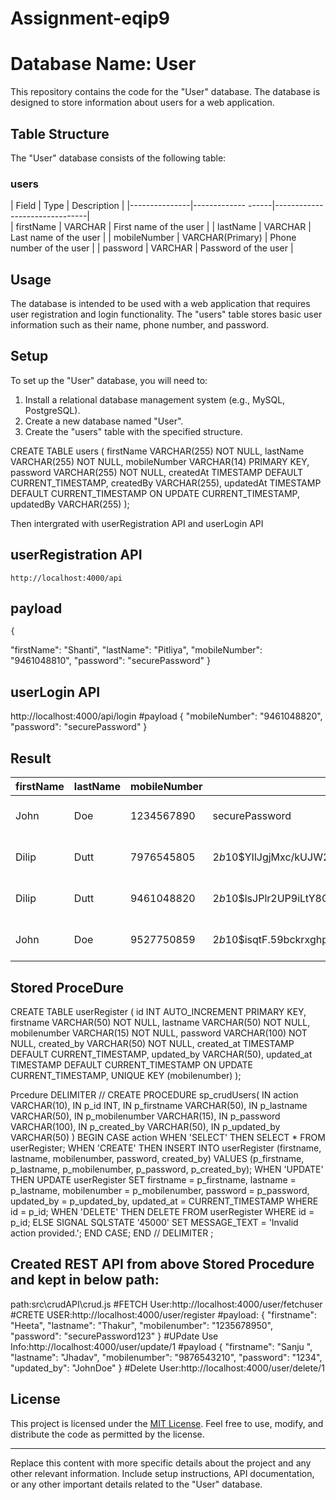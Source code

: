 # Assignment-eqip9

# Database Name: User

This repository contains the code for the "User" database. The database is designed to store information about users for a web application.

## Table Structure

The "User" database consists of the following table:

### users

| Field         | Type               | Description                   |
|---------------|------------- ------|-------------------------------|  
| firstName     | VARCHAR            | First name of the user        |
| lastName      | VARCHAR            | Last name of the user         |
| mobileNumber  | VARCHAR(Primary)   | Phone number of the user      |
| password      | VARCHAR             | Password of the user         |

## Usage

The database is intended to be used with a web application that requires user registration and login functionality. The "users" table stores basic user information such as their name, phone number, and password.

## Setup

To set up the "User" database, you will need to:

1. Install a relational database management system (e.g., MySQL, PostgreSQL).
2. Create a new database named "User".
3. Create the "users" table with the specified structure.

  CREATE TABLE users (
     firstName VARCHAR(255) NOT NULL,
     lastName VARCHAR(255) NOT NULL,
     mobileNumber VARCHAR(14) PRIMARY KEY,
     password VARCHAR(255) NOT NULL,
     createdAt TIMESTAMP DEFAULT CURRENT_TIMESTAMP,
     createdBy VARCHAR(255),
      updatedAt TIMESTAMP DEFAULT CURRENT_TIMESTAMP ON UPDATE CURRENT_TIMESTAMP,
      updatedBy VARCHAR(255)
     );
 
  Then intergrated with userRegistration API and userLogin API

  ## userRegistration API
    http://localhost:4000/api
  ## payload  
    {
  "firstName": "Shanti",
  "lastName": "Pitliya",
  "mobileNumber": "9461048810",
  "password": "securePassword"
  }


  ## userLogin API
  http://localhost:4000/api/login
  #payload
  {
      "mobileNumber": "9461048820",
      "password": "securePassword"
} 


## Result
| firstName | lastName | mobileNumber | password                                                | createdAt            | createdBy | updatedAt            | updatedBy |
|-----------|----------|--------------|---------------------------------------------------------|----------------------|-----------|----------------------|-----------|
| John      | Doe      | 1234567890   | securePassword                                          | 2023-07-04 13:26:43  | admin     | 2023-07-04 13:26:43  | admin     |
| Dilip     | Dutt     | 7976545805   | $2b$10$YIlJgjMxc/kUJW2qsoiMo.zyHok3FA5.qDhJEq0.ifu684.AlFEZ. | 2023-07-04 13:38:59  | admin     | 2023-07-04 13:38:59  | admin     |
| Dilip     | Dutt     | 9461048820   | $2b$10$lsJPlr2UP9iLtY8QSwluR.DOKrs1FeQA6jxBHyC6.YBGX9heNm1Ii | 2023-07-04 14:31:27  | admin     | 2023-07-04 14:31:27  | admin     |
| John      | Doe      | 9527750859   | $2b$10$isqtF.59bckrxghpEhGto.XLj5FJx4kmlof6pKtM8gDvylcZ2TC/e | 2023-07-04 13:37:47  | admin     | 2023-07-04 13:37:47  | admin     |

  
## Stored ProceDure

CREATE TABLE userRegister (
  id INT AUTO_INCREMENT PRIMARY KEY,
  firstname VARCHAR(50) NOT NULL,
  lastname VARCHAR(50) NOT NULL,
  mobilenumber VARCHAR(15) NOT NULL,
  password VARCHAR(100) NOT NULL,
  created_by VARCHAR(50) NOT NULL,
  created_at TIMESTAMP DEFAULT CURRENT_TIMESTAMP,
  updated_by VARCHAR(50),
  updated_at TIMESTAMP DEFAULT CURRENT_TIMESTAMP ON UPDATE CURRENT_TIMESTAMP,
  UNIQUE KEY (mobilenumber)
);

Prcedure
DELIMITER //
CREATE PROCEDURE sp_crudUsers(
  IN action VARCHAR(10),
  IN p_id INT,
  IN p_firstname VARCHAR(50),
  IN p_lastname VARCHAR(50),
  IN p_mobilenumber VARCHAR(15),
  IN p_password VARCHAR(100),
  IN p_created_by VARCHAR(50),
  IN p_updated_by VARCHAR(50)
)
BEGIN
  CASE action
    WHEN 'SELECT' THEN
      SELECT * FROM userRegister;
    WHEN 'CREATE' THEN
      INSERT INTO userRegister (firstname, lastname, mobilenumber, password, created_by)
      VALUES (p_firstname, p_lastname, p_mobilenumber, p_password, p_created_by);
    WHEN 'UPDATE' THEN
      UPDATE userRegister SET firstname = p_firstname, lastname = p_lastname, mobilenumber = p_mobilenumber,
      password = p_password, updated_by = p_updated_by, updated_at = CURRENT_TIMESTAMP
      WHERE id = p_id;
    WHEN 'DELETE' THEN
      DELETE FROM userRegister WHERE id = p_id;
    ELSE
      SIGNAL SQLSTATE '45000'
      SET MESSAGE_TEXT = 'Invalid action provided.';
  END CASE;
END //
DELIMITER ;

## Created   REST API  from above Stored Procedure  and kept in below path:
path:src\crudAPI\crud.js
#FETCH  User:http://localhost:4000/user/fetchuser
#CRETE USER:http://localhost:4000/user/register
#payload:
{
  "firstname": "Heeta",
  "lastname": "Thakur",
  "mobilenumber": "1235678950",
  "password": "securePassword123"
}
#UPdate Use Info:http://localhost:4000/user/update/1
#payload
{
  "firstname": "Sanju ",
  "lastname": "Jhadav",
  "mobilenumber": "9876543210",
  "password": "1234",
  "updated_by": "JohnDoe"
}
#Delete User:http://localhost:4000/user/delete/1
## License

This project is licensed under the [MIT License](LICENSE). Feel free to use, modify, and distribute the code as permitted by the license.

---
Replace this content with more specific details about the project and any other relevant information. Include setup instructions, API documentation, or any other important details related to the "User" database.
